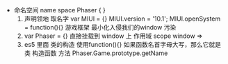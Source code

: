 - 命名空间 name space 
    Phaser { }
    1. 声明领地
    取名字 var MIUI = {} MIUI.version = '10.1'; MIUI.openSystem = function(){}
    游戏框架 最小化入侵我们的window 污染
    2. var Phaser = {} 直接挂载到 window 上  作用域 scope
    window => 
    3. es5 里面 类的构造 使用function(){}
    如果函数名首字母大写，那么它就是类 构造函数
    方法 Phaser.Game.prototype.getName